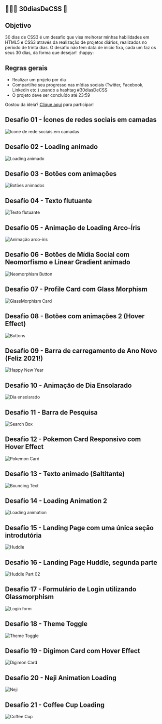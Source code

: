 ## 👨🏼‍💻 30diasDeCSS 🚀

## Objetivo

30 dias de CSS3 é um desafio que visa melhorar minhas habilidades em HTML5 e CSS3 através da realização de projetos diários, realizados no período de trinta dias. O desafio não tem data de inicio fixa, cada um faz os seus 30 dias, da forma que desejar! ​ :happy:

## Regras gerais

- Realizar um projeto por dia
- Compartilhe seu progresso nas mídias sociais (Twitter, Facebook, Linkedin etc.) usando a hashtag #30diasDeCSS
- O projeto deve ser concluído até 23:59



Gostou da ideia? [Clique aqui](https://github.com/MilenaCarecho/30diasDeCSS/issues/1) para participar!

## Desafio 01 - Ícones de redes sociais em camadas

![Icone de rede sociais em camadas](https://github.com/anderama/30diasdeCSS/blob/main/Desafios/Dia%2001/social-media-sheets.gif)

## Desafio 02 - Loading animado

![Loading animado](https://github.com/anderama/30diasdeCSS/blob/main/Desafios/Dia%2002/Loading%20Screen.gif)

## Desafio 03 - Botões com animações

![Botões animados](https://github.com/anderama/30diasdeCSS/blob/main/Desafios/Dia%2003/Animated%20Buttons.gif)

## Desafio 04 - Texto flutuante

![Texto flutuante](https://github.com/anderama/30diasdeCSS/blob/main/Desafios/Dia%2004/Floating-text.gif)

## Desafio 05 - Animação de Loading Arco-Íris

![Animação arco-íris](https://github.com/anderama/30diasdeCSS/blob/main/Desafios/Dia%2005/rainbow-loading.gif)

## Desafio 06 - Botões de Mídia Social com Neomorfismo e Linear Gradient animado

![Neomorphism Button](https://github.com/anderama/30diasdeCSS/blob/main/Desafios/Dia%2006/Neomorphism-Button.gif)

## Desafio 07 - Profile Card com Glass Morphism

![GlassMorphism Card](https://github.com/anderama/30diasdeCSS/blob/main/Desafios/Dia%2007/Glassmorphism-card.gif)

## Desafio 08 - Botões com animações 2 (Hover Effect)

![Buttons](https://github.com/anderama/30diasdeCSS/blob/main/Desafios/Dia%2008/Animated-buttons-2.gif)

## Desafio 09 - Barra de carregamento de Ano Novo (Feliz 2021!)

![Happy New Year](https://github.com/anderama/30diasdeCSS/blob/main/Desafios/Dia%2009/Happy-New-Year.gif)

## Desafio 10 - Animação de Dia Ensolarado

![Dia ensolarado](https://github.com/anderama/30diasdeCSS/blob/main/Desafios/Dia%2010/Sunny-Day.gif)

## Desafio 11 - Barra de Pesquisa

![Search Box](https://github.com/anderama/30diasdeCSS/blob/main/Desafios/Dia%2011/Search-Box.gif)

## Desafio 12 - Pokemon Card Responsivo com Hover Effect

![Pokemon Card](https://github.com/anderama/30diasdeCSS/blob/main/Desafios/Dia%2012/Pokemon-Card.gif)

## Desafio 13 - Texto animado (Saltitante)

![Bouncing Text](https://github.com/anderama/30diasdeCSS/blob/main/Desafios/Dia%2013/Bouncing-text.gif)

## Desafio 14 - Loading Animation 2

![Loading animation](https://github.com/anderama/30diasdeCSS/blob/main/Desafios/Dia%2014/Loading-animation.gif)

## Desafio 15 - Landing Page com uma única seção introdutória

![Huddle](https://github.com/anderama/30diasdeCSS/blob/main/Desafios/Dia%2015/Huddle.gif)

## Desafio 16 - Landing Page Huddle, segunda parte

![Huddle Part 02](https://github.com/anderama/30diasdeCSS/blob/main/Desafios/Dia%2016/Huddle-02.gif)

## Desafio 17 - Formulário de Login utilizando Glassmorphism

![Login form](https://github.com/anderama/30diasdeCSS/blob/main/Desafios/Dia%2017/Login-form.gif)

## Desafio 18 - Theme Toggle

![Theme Toggle](https://github.com/anderama/30diasdeCSS/blob/main/Desafios/Dia%2018/Toggle.gif)

## Desafio 19 - Digimon Card com Hover Effect

![Digimon Card](https://github.com/anderama/30diasdeCSS/blob/main/Desafios/Dia%2019/Digimon-Card.gif)

## Desafio 20 - Neji Animation Loading

![Neji](https://github.com/anderama/30diasdeCSS/blob/main/Desafios/Dia%2020/NejiAnimation.gif)

## Desafio 21 - Coffee Cup Loading

![Coffee Cup](https://github.com/anderama/30diasdeCSS/blob/main/Desafios/Dia%2021/CoffeeCup.gif)